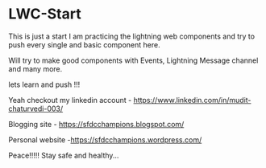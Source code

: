 # LWC-Start
This is just a start I am practicing the lightning web components and try to push every single and basic component here.

Will try to make good components with Events, Lightning Message channel and many more.

lets learn and push !!!

Yeah checkout my linkedin account - https://www.linkedin.com/in/mudit-chaturvedi-003/

Blogging site - https://sfdcchampions.blogspot.com/

Personal website -https://sfdcchampions.wordpress.com/


Peace!!!!!
Stay safe and healthy...
